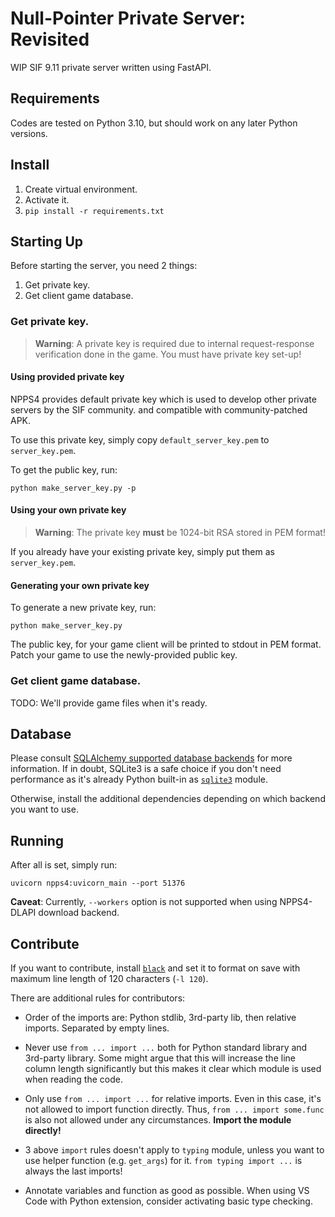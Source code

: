 Null-Pointer Private Server: Revisited
=====

WIP SIF 9.11 private server written using FastAPI.

Requirements
-----

Codes are tested on Python 3.10, but should work on any later Python versions.

Install
----

1. Create virtual environment.
2. Activate it.
3. `pip install -r requirements.txt`

Starting Up
-----

Before starting the server, you need 2 things:
1. Get private key.
2. Get client game database.

### Get private key.

> **Warning**: A private key is required due to internal request-response verification done in the game. You must
have private key set-up!

#### Using provided private key

NPPS4 provides default private key which is used to develop other private servers by the SIF community.
and compatible with community-patched APK.

To use this private key, simply copy `default_server_key.pem` to `server_key.pem`.

To get the public key, run:

```
python make_server_key.py -p
```

#### Using your own private key

> **Warning**: The private key **must** be 1024-bit RSA stored in PEM format!

If you already have your existing private key, simply put them as `server_key.pem`.

#### Generating your own private key

To generate a new private key, run:

```
python make_server_key.py
```

The public key, for your game client will be printed to stdout in PEM format. Patch your game to use the
newly-provided public key.

### Get client game database.

TODO: We'll provide game files when it's ready.

Database
-----

Please consult [SQLAlchemy supported database backends](https://docs.sqlalchemy.org/en/20/dialects/index.html) for more information.
If in doubt, SQLite3 is a safe choice if you don't need performance as it's already Python built-in as
[`sqlite3`](https://docs.python.org/3/library/sqlite3.html) module.

Otherwise, install the additional dependencies depending on which backend you want to use.

Running
-----

After all is set, simply run:
```
uvicorn npps4:uvicorn_main --port 51376
```

**Caveat**: Currently, `--workers` option is not supported when using NPPS4-DLAPI download backend.

Contribute
-----

If you want to contribute, install [`black`](https://github.com/psf/black) and set it to format on save with maximum line length
of 120 characters (`-l 120`).

There are additional rules for contributors:

* Order of the imports are: Python stdlib, 3rd-party lib, then relative imports. Separated by empty lines.

* Never use `from ... import ...` both for Python standard library and 3rd-party library. Some might argue that this will
increase the line column length significantly but this makes it clear which module is used when reading the code.

* Only use `from ... import ...` for relative imports. Even in this case, it's not allowed to import function directly. Thus,
`from ... import some.func` is also not allowed under any circumstances. **Import the module directly!**

* 3 above `import` rules doesn't apply to `typing` module, unless you want to use helper function (e.g. `get_args`) for it. `from typing import ...` is always the last imports!

* Annotate variables and function as good as possible. When using VS Code with Python extension, consider activating basic type checking.
